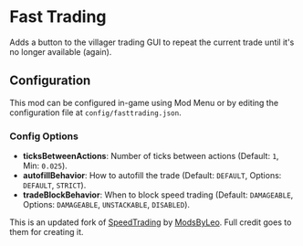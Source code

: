 # Fast Trading
Adds a button to the villager trading GUI to repeat the current trade until it's no longer available (again). 

## Configuration
This mod can be configured in-game using Mod Menu or by editing the configuration file at `config/fasttrading.json`.

### Config Options
- **ticksBetweenActions**: Number of ticks between actions (Default: `1`, Min: `0.025`).
- **autofillBehavior**: How to autofill the trade (Default: `DEFAULT`, Options: `DEFAULT`, `STRICT`).
- **tradeBlockBehavior**: When to block speed trading (Default: `DAMAGEABLE`, Options: `DAMAGEABLE`, `UNSTACKABLE`, `DISABLED`).

This is an updated fork of [SpeedTrading](https://github.com/ModsByLeo/SpeedTrading) by [ModsByLeo](https://github.com/ModsByLeo). Full credit goes to them for creating it.
